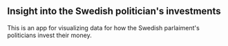 ## Insight into the Swedish politician's investments

This is an app for visualizing data for how the Swedish parlaiment's politicians invest their money.
